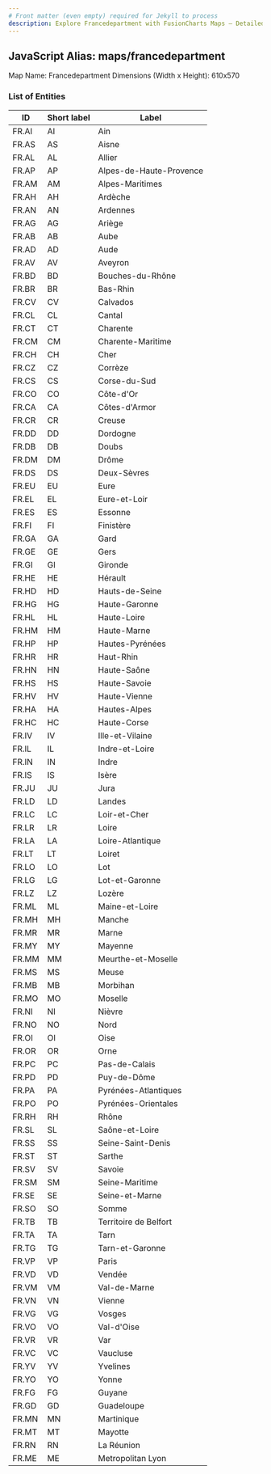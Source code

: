 ```yaml
---
# Front matter (even empty) required for Jekyll to process
description: Explore Francedepartment with FusionCharts Maps – Detailed features for seamless integration. Try now & enhance your data visualization today! 
---
```


## JavaScript Alias: maps/francedepartment

Map Name: Francedepartment
Dimensions (Width x Height): 610x570





### List of Entities

ID | Short label | Label
---|---|---|
FR.AI|AI|Ain
FR.AS|AS|Aisne
FR.AL|AL|Allier
FR.AP|AP|Alpes-de-Haute-Provence
FR.AM|AM|Alpes-Maritimes
FR.AH|AH|Ardèche
FR.AN|AN|Ardennes
FR.AG|AG|Ariège
FR.AB|AB|Aube
FR.AD|AD|Aude
FR.AV|AV|Aveyron
FR.BD|BD|Bouches-du-Rhône
FR.BR|BR|Bas-Rhin
FR.CV|CV|Calvados
FR.CL|CL|Cantal
FR.CT|CT|Charente
FR.CM|CM|Charente-Maritime
FR.CH|CH|Cher
FR.CZ|CZ|Corrèze
FR.CS|CS|Corse-du-Sud
FR.CO|CO|Côte-d'Or
FR.CA|CA|Côtes-d'Armor
FR.CR|CR|Creuse
FR.DD|DD|Dordogne
FR.DB|DB|Doubs
FR.DM|DM|Drôme
FR.DS|DS|Deux-Sèvres
FR.EU|EU|Eure
FR.EL|EL|Eure-et-Loir
FR.ES|ES|Essonne
FR.FI|FI|Finistère
FR.GA|GA|Gard
FR.GE|GE|Gers
FR.GI|GI|Gironde
FR.HE|HE|Hérault
FR.HD|HD|Hauts-de-Seine
FR.HG|HG|Haute-Garonne
FR.HL|HL|Haute-Loire
FR.HM|HM|Haute-Marne 
FR.HP|HP|Hautes-Pyrénées
FR.HR|HR|Haut-Rhin
FR.HN|HN|Haute-Saône
FR.HS|HS|Haute-Savoie
FR.HV|HV|Haute-Vienne
FR.HA|HA|Hautes-Alpes
FR.HC|HC|Haute-Corse
FR.IV|IV|Ille-et-Vilaine
FR.IL|IL|Indre-et-Loire
FR.IN|IN|Indre 
FR.IS|IS|Isère
FR.JU|JU|Jura
FR.LD|LD|Landes
FR.LC|LC|Loir-et-Cher
FR.LR|LR|Loire
FR.LA|LA|Loire-Atlantique
FR.LT|LT|Loiret
FR.LO|LO|Lot
FR.LG|LG|Lot-et-Garonne
FR.LZ|LZ|Lozère
FR.ML|ML|Maine-et-Loire
FR.MH|MH|Manche
FR.MR|MR|Marne
FR.MY|MY|Mayenne
FR.MM|MM|Meurthe-et-Moselle
FR.MS|MS|Meuse
FR.MB|MB|Morbihan
FR.MO|MO|Moselle
FR.NI|NI|Nièvre
FR.NO|NO|Nord
FR.OI|OI|Oise
FR.OR|OR|Orne
FR.PC|PC|Pas-de-Calais
FR.PD|PD|Puy-de-Dôme
FR.PA|PA|Pyrénées-Atlantiques
FR.PO|PO|Pyrénées-Orientales
FR.RH|RH|Rhône
FR.SL|SL|Saône-et-Loire
FR.SS|SS|Seine-Saint-Denis
FR.ST|ST|Sarthe
FR.SV|SV|Savoie
FR.SM|SM|Seine-Maritime
FR.SE|SE|Seine-et-Marne
FR.SO|SO|Somme
FR.TB|TB|Territoire de Belfort
FR.TA|TA|Tarn
FR.TG|TG|Tarn-et-Garonne
FR.VP|VP|Paris
FR.VD|VD|Vendée
FR.VM|VM|Val-de-Marne
FR.VN|VN|Vienne
FR.VG|VG|Vosges
FR.VO|VO|Val-d'Oise
FR.VR|VR|Var
FR.VC|VC|Vaucluse
FR.YV|YV|Yvelines
FR.YO|YO|Yonne
FR.FG|FG|Guyane
FR.GD|GD|Guadeloupe
FR.MN|MN|Martinique
FR.MT|MT|Mayotte
FR.RN|RN|La Réunion
FR.ME|ME|Metropolitan Lyon
